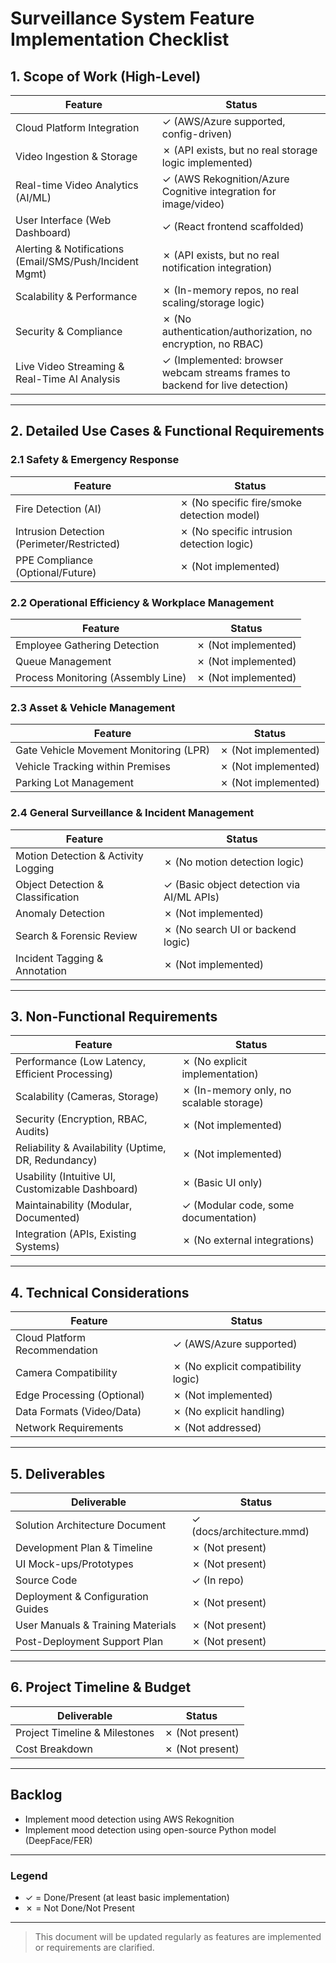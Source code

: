 # Surveillance System Feature Implementation Checklist

## 1. Scope of Work (High-Level)
| Feature | Status |
|---------|--------|
| Cloud Platform Integration | ✓ (AWS/Azure supported, config-driven) |
| Video Ingestion & Storage | ✗ (API exists, but no real storage logic implemented) |
| Real-time Video Analytics (AI/ML) | ✓ (AWS Rekognition/Azure Cognitive integration for image/video) |
| User Interface (Web Dashboard) | ✓ (React frontend scaffolded) |
| Alerting & Notifications (Email/SMS/Push/Incident Mgmt) | ✗ (API exists, but no real notification integration) |
| Scalability & Performance | ✗ (In-memory repos, no real scaling/storage logic) |
| Security & Compliance | ✗ (No authentication/authorization, no encryption, no RBAC) |
| Live Video Streaming & Real-Time AI Analysis | ✓ (Implemented: browser webcam streams frames to backend for live detection) |

---

## 2. Detailed Use Cases & Functional Requirements

### 2.1 Safety & Emergency Response
| Feature | Status |
|---------|--------|
| Fire Detection (AI) | ✗ (No specific fire/smoke detection model) |
| Intrusion Detection (Perimeter/Restricted) | ✗ (No specific intrusion detection logic) |
| PPE Compliance (Optional/Future) | ✗ (Not implemented) |

### 2.2 Operational Efficiency & Workplace Management
| Feature | Status |
|---------|--------|
| Employee Gathering Detection | ✗ (Not implemented) |
| Queue Management | ✗ (Not implemented) |
| Process Monitoring (Assembly Line) | ✗ (Not implemented) |

### 2.3 Asset & Vehicle Management
| Feature | Status |
|---------|--------|
| Gate Vehicle Movement Monitoring (LPR) | ✗ (Not implemented) |
| Vehicle Tracking within Premises | ✗ (Not implemented) |
| Parking Lot Management | ✗ (Not implemented) |

### 2.4 General Surveillance & Incident Management
| Feature | Status |
|---------|--------|
| Motion Detection & Activity Logging | ✗ (No motion detection logic) |
| Object Detection & Classification | ✓ (Basic object detection via AI/ML APIs) |
| Anomaly Detection | ✗ (Not implemented) |
| Search & Forensic Review | ✗ (No search UI or backend logic) |
| Incident Tagging & Annotation | ✗ (Not implemented) |

---

## 3. Non-Functional Requirements

| Feature | Status |
|---------|--------|
| Performance (Low Latency, Efficient Processing) | ✗ (No explicit implementation) |
| Scalability (Cameras, Storage) | ✗ (In-memory only, no scalable storage) |
| Security (Encryption, RBAC, Audits) | ✗ (Not implemented) |
| Reliability & Availability (Uptime, DR, Redundancy) | ✗ (Not implemented) |
| Usability (Intuitive UI, Customizable Dashboard) | ✗ (Basic UI only) |
| Maintainability (Modular, Documented) | ✓ (Modular code, some documentation) |
| Integration (APIs, Existing Systems) | ✗ (No external integrations) |

---

## 4. Technical Considerations

| Feature | Status |
|---------|--------|
| Cloud Platform Recommendation | ✓ (AWS/Azure supported) |
| Camera Compatibility | ✗ (No explicit compatibility logic) |
| Edge Processing (Optional) | ✗ (Not implemented) |
| Data Formats (Video/Data) | ✗ (No explicit handling) |
| Network Requirements | ✗ (Not addressed) |

---

## 5. Deliverables

| Deliverable | Status |
|-------------|--------|
| Solution Architecture Document | ✓ (docs/architecture.mmd) |
| Development Plan & Timeline | ✗ (Not present) |
| UI Mock-ups/Prototypes | ✗ (Not present) |
| Source Code | ✓ (In repo) |
| Deployment & Configuration Guides | ✗ (Not present) |
| User Manuals & Training Materials | ✗ (Not present) |
| Post-Deployment Support Plan | ✗ (Not present) |

---

## 6. Project Timeline & Budget

| Deliverable | Status |
|-------------|--------|
| Project Timeline & Milestones | ✗ (Not present) |
| Cost Breakdown | ✗ (Not present) |

---

## Backlog
- Implement mood detection using AWS Rekognition
- Implement mood detection using open-source Python model (DeepFace/FER)

---

### Legend
- ✓ = Done/Present (at least basic implementation)
- ✗ = Not Done/Not Present

---

> This document will be updated regularly as features are implemented or requirements are clarified. 